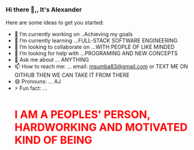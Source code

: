 ### Hi there 👋,, It's Alexander

<!--
**MSUMBA-art/MSUMBA-art** is a ✨ _special_ ✨ repository because its `README.md` (this file) appears on your GitHub profile.
-->
Here are some ideas to get you started:

- 🔭 I’m currently working on ..Achieving my goals
- 🌱 I’m currently learning ...FULL-STACK SOFTWARE ENGINEERING
- 👯 I’m looking to collaborate on ...WITH PEOPLE OF LIKE MINDED
- 🤔 I’m looking for help with ...PROGRAMING AND NEW CONCEPTS
- 💬 Ask me about ... ANYTHING
- 📫 How to reach me: ... email: msumba83@gmail.com or TEXT ME ON GITHUB THEN WE CAN TAKE IT FROM THERE
- 😄 Pronouns: ... AJ
- ⚡ Fun fact: ... <h1 style="color:red;">I AM A PEOPLES' PERSON, HARDWORKING AND MOTIVATED KIND OF BEING</h1>
  
